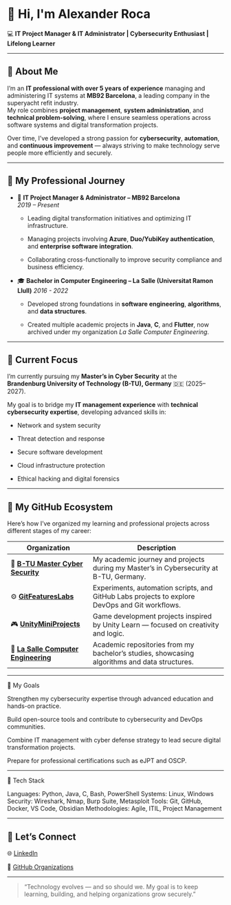 # 👋 Hi, I'm Alexander Roca

💻 **IT Project Manager & IT Administrator | Cybersecurity Enthusiast | Lifelong Learner**

---

## 🌟 About Me

I’m an **IT professional with over 5 years of experience** managing and administering IT systems at **MB92 Barcelona**, a leading company in the superyacht refit industry.  
My role combines **project management**, **system administration**, and **technical problem-solving**, where I ensure seamless operations across software systems and digital transformation projects.

Over time, I’ve developed a strong passion for **cybersecurity**, **automation**, and **continuous improvement** — always striving to make technology serve people more efficiently and securely.

---

## 🧭 My Professional Journey

- 💼 **IT Project Manager & Administrator – MB92 Barcelona**  
    _2019 – Present_
    
    - Leading digital transformation initiatives and optimizing IT infrastructure.
        
    - Managing projects involving **Azure**, **Duo/YubiKey authentication**, and **enterprise software integration**.
        
    - Collaborating cross-functionally to improve security compliance and business efficiency.
        
- 🎓 **Bachelor in Computer Engineering – La Salle (Universitat Ramon Llull)**
    _2016 - 2022_
    
    - Developed strong foundations in **software engineering**, **algorithms**, and **data structures**.
        
    - Created multiple academic projects in **Java**, **C**, and **Flutter**, now archived under my organization _La Salle Computer Engineering_.
        

---

## 🧠 Current Focus

I’m currently pursuing my **Master’s in Cyber Security** at the  
**Brandenburg University of Technology (B-TU), Germany** 🇩🇪 (2025–2027).

My goal is to bridge my **IT management experience** with **technical cybersecurity expertise**, developing advanced skills in:

- Network and system security
    
- Threat detection and response
    
- Secure software development
    
- Cloud infrastructure protection
    
- Ethical hacking and digital forensics
    

---

## 🧩 My GitHub Ecosystem

Here’s how I’ve organized my learning and professional projects across different stages of my career:

|Organization|Description|
|---|---|
|🧠 [**B-TU Master Cyber Security**](https://github.com/B-TU-Master-Cyber-Security)| My academic journey and projects during my Master’s in Cybersecurity at B-TU, Germany.|
|⚙️ [**GitFeaturesLabs**](https://github.com/GitFeaturesLabs)| Experiments, automation scripts, and GitHub Labs projects to explore DevOps and Git workflows.|
|🎮 [**UnityMiniProjects**](https://github.com/UnityMiniProjects)| Game development projects inspired by Unity Learn — focused on creativity and logic.|
|🏫 [**La Salle Computer Engineering**](https://github.com/La-Salle-Computer-Engineering)| Academic repositories from my bachelor’s studies, showcasing algorithms and data structures.|

---

🚀 My Goals

Strengthen my cybersecurity expertise through advanced education and hands-on practice.

Build open-source tools and contribute to cybersecurity and DevOps communities.

Combine IT management with cyber defense strategy to lead secure digital transformation projects.

Prepare for professional certifications such as eJPT and OSCP.

---

🧩 Tech Stack

Languages: Python, Java, C, Bash, PowerShell
Systems: Linux, Windows
Security: Wireshark, Nmap, Burp Suite, Metasploit
Tools: Git, GitHub, Docker, VS Code, Obsidian
Methodologies: Agile, ITIL, Project Management

---
## 💬 Let’s Connect

🌐 [LinkedIn](https://www.linkedin.com/in/alexanderrocamiroshnychenko/)

📂 [GitHub Organizations](https://github.com/AlexanderRoca?tab=organizations)

---

> “Technology evolves — and so should we. My goal is to keep learning, building, and helping organizations grow securely.”

